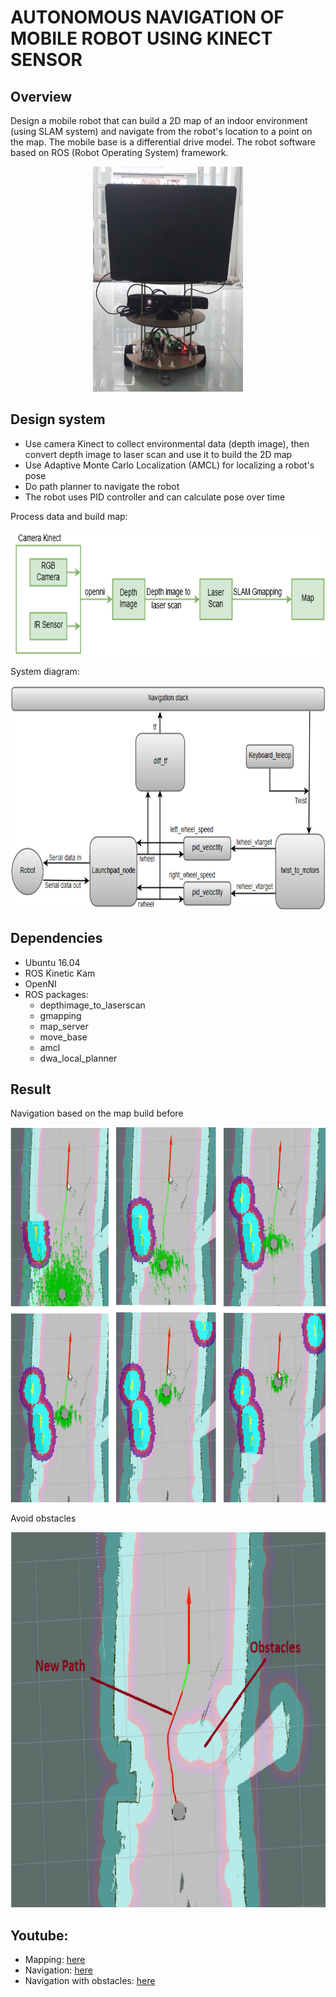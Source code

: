 # AUTONOMOUS NAVIGATION OF MOBILE ROBOT USING KINECT SENSOR

## Overview
Design a mobile robot that can build a 2D map of an indoor environment (using SLAM system) and navigate from the robot's location to a point on the map.
The mobile base is a differential drive model. The robot software based on ROS (Robot Operating System) framework.

<p align="center">
  <img width="240" height="360" src="https://github.com/dangthanhtung305/ROS_autonomous_navigation/blob/master/image/mobile_base.png">
</p>

## Design system
- Use camera Kinect to collect environmental data (depth image), then convert depth image to laser scan and use it to build the 2D map
- Use Adaptive Monte Carlo Localization (AMCL) for localizing a robot's pose
- Do path planner to navigate the robot
- The robot uses PID controller and can calculate pose over time

Process data and build map:
<p align="center">
  <img width="700" height="200" src="https://github.com/dangthanhtung305/ROS_autonomous_navigation/blob/master/image/gmapping.png">
</p>


System diagram:
<p align="center">
  <img width="700" height="360" src="https://github.com/dangthanhtung305/ROS_autonomous_navigation/blob/master/image/system_flow.png">
</p>



## Dependencies
- Ubuntu 16.04
- ROS Kinetic Kam
- OpenNI 
- ROS packages:
  - depthimage_to_laserscan
  - gmapping
  - map_server
  - move_base
  - amcl
  - dwa_local_planner
## Result
Navigation based on the map build before
<p align="center">
  <img width="700" height="600" src="https://github.com/dangthanhtung305/ROS_autonomous_navigation/blob/master/image/robot_moving.png">
</p>

Avoid obstacles
<p align="center">
  <img width="700" height="600" src="https://github.com/dangthanhtung305/ROS_autonomous_navigation/blob/master/image/detect_obstacles.png">
</p>

## Youtube:
  - Mapping:  [here](https://www.youtube.com/watch?v=xC-JHz4ku9k)
  - Navigation: [here](https://www.youtube.com/watch?v=r-miZsWEDVE)
  - Navigation with obstacles: [here](https://www.youtube.com/watch?v=iaPCsaRBXBQ)


